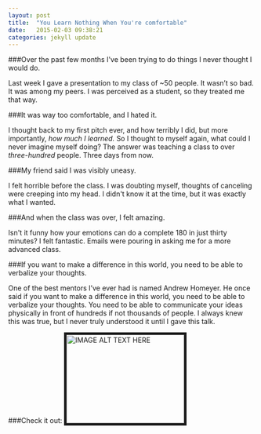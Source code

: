 ```yaml
---
layout: post
title:  "You Learn Nothing When You're comfortable"
date:   2015-02-03 09:38:21
categories: jekyll update
---
```



###Over the past few months I've been trying to do things I never thought I would do.


Last week I gave a presentation to my class of ~50 people.  It wasn’t so bad. It was among my peers.  I was perceived as a student, so they treated me that way.


###It was way too comfortable, and I hated it.


I thought back to my first pitch ever, and how terribly I did, but more importantly, *how much I learned.*  So I thought to myself again, what could I never imagine myself doing?  The answer was teaching a class to over *three-hundred* people. Three days from now.


###My friend said I was visibly uneasy.


 I felt horrible before the class.  I was doubting myself, thoughts of canceling were creeping into my head.  I didn't know it at the time, but it was exactly what I wanted.



###And when the class was over, I felt amazing.


Isn't it funny how your emotions can do a complete 180 in just thirty minutes?  I felt fantastic.  Emails were pouring in asking me for a more advanced class.  


###If you want to make a difference in this world, you need to be able to verbalize your thoughts.


One of the best mentors I’ve ever had is named Andrew Homeyer.  He once said if you want to make a difference in this world, you need to be able to verbalize your thoughts.  You need to be able to communicate your ideas physically in front of hundreds if not thousands of people.   I always knew this was true, but I never truly understood it until I gave this talk.


###Check it out:
<a href="https://www.youtube.com/watch?v=WmSYLfGIvrA&feature=youtu.be" target="_blank"><img src="http://img.youtube.com/vi/WmSYLfGIvrA/0.jpg" 
alt="IMAGE ALT TEXT HERE" width="240" height="180" border="5" /></a>
